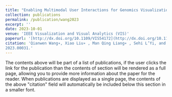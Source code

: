```yaml
---
title: "Enabling Multimodal User Interactions for Genomics Visualization Creation"
collection: publications
permalink: /publication/wang2023
excerpt: ''
date: 2023-10-01
venue: 'IEEE Visualization and Visual Analytics (VIS)'
paperurl: '[http://dx.doi.org/10.1109/VIS54172](http://dx.doi.org/10.1109/VIS54172)'
citation: 'Qianwen Wang∗, Xiao Liu∗ , Man Qing Liang∗ , Sehi L’Yi, and Nils Gehlenborg (Oct. 2023). “Enabling Multimodal User Interactions for Genomics Visualization Creation”. <i>2023 IEEE Visualization and Visual Analytics (VIS).</i> IEEE. doi: 10.1109/vis54172.2023.00031. url: http://dx.doi.org/10.1109/VIS54172.
2023.00031.'
---
```


The contents above will be part of a list of publications, if the user clicks the link for the publication than the contents of section will be rendered as a full page, allowing you to provide more information about the paper for the reader. When publications are displayed as a single page, the contents of the above "citation" field will automatically be included below this section in a smaller font.
